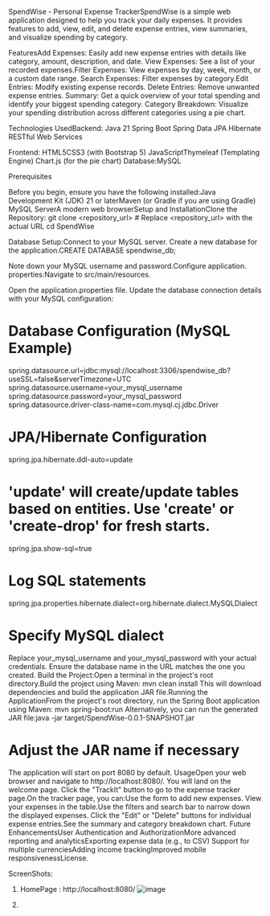 SpendWise - Personal Expense TrackerSpendWise is a simple web application designed to help you track your daily expenses.
It provides features to add, view, edit, and delete expense entries, view summaries, and visualize spending by category.

FeaturesAdd Expenses: Easily add new expense entries with details like category, amount, description, and date.
View Expenses: See a list of your recorded expenses.Filter Expenses: View expenses by day, week, month, or a custom date range.
Search Expenses: Filter expenses by category.Edit Entries: Modify existing expense records.
Delete Entries: Remove unwanted expense entries.
Summary: Get a quick overview of your total spending and identify your biggest spending category.
Category Breakdown: Visualize your spending distribution across different categories using a pie chart.

Technologies UsedBackend:
Java 21
Spring Boot
Spring Data JPA
Hibernate
RESTful Web Services

Frontend:
HTML5CSS3 (with Bootstrap 5)
JavaScriptThymeleaf (Templating Engine)
Chart.js (for the pie chart)
Database:MySQL

Prerequisites

Before you begin, ensure you have the following installed:Java Development Kit (JDK) 21 or laterMaven (or Gradle if you are using Gradle)
MySQL ServerA modern web browserSetup and InstallationClone the Repository:
git clone <repository_url> # Replace <repository_url> with the actual URL
cd SpendWise

Database Setup:Connect to your MySQL server.
Create a new database for the application.CREATE DATABASE spendwise_db;

Note down your MySQL username and password.Configure application.
properties:Navigate to src/main/resources.

Open the application.properties file.
Update the database connection details with your MySQL configuration:

# Database Configuration (MySQL Example)
spring.datasource.url=jdbc:mysql://localhost:3306/spendwise_db?useSSL=false&serverTimezone=UTC
spring.datasource.username=your_mysql_username
spring.datasource.password=your_mysql_password
spring.datasource.driver-class-name=com.mysql.cj.jdbc.Driver

# JPA/Hibernate Configuration
spring.jpa.hibernate.ddl-auto=update 

# 'update' will create/update tables based on entities. Use 'create' or 'create-drop' for fresh starts.
spring.jpa.show-sql=true 

# Log SQL statements
spring.jpa.properties.hibernate.dialect=org.hibernate.dialect.MySQLDialect

# Specify MySQL dialect
Replace your_mysql_username and your_mysql_password with your actual credentials. Ensure the database name in the URL matches the one you created.
Build the Project:Open a terminal in the project's root directory.Build the project using Maven:
mvn clean install
This will download dependencies and build the application JAR file.Running the ApplicationFrom the project's root directory, run the Spring Boot application using Maven:
mvn spring-boot:run
Alternatively, you can run the generated JAR file:java -jar target/SpendWise-0.0.1-SNAPSHOT.jar

# Adjust the JAR name if necessary
The application will start on port 8080 by default.
UsageOpen your web browser and navigate to http://localhost:8080/.
You will land on the welcome page. 
Click the "TrackIt" button to go to the expense tracker page.On the tracker page, you can:Use the form to add new expenses.
View your expenses in the table.Use the filters and search bar to narrow down the displayed expenses.
Click the "Edit" or "Delete" buttons for individual expense entries.See the summary and category breakdown chart.
Future EnhancementsUser Authentication and AuthorizationMore advanced reporting and analyticsExporting expense data (e.g., to CSV)
Support for multiple currenciesAdding income trackingImproved mobile responsivenessLicense.

ScreenShots:
1. HomePage : http://localhost:8080/
![image](https://github.com/user-attachments/assets/aa664246-6135-441c-a046-98aa010e03ca)

2.


